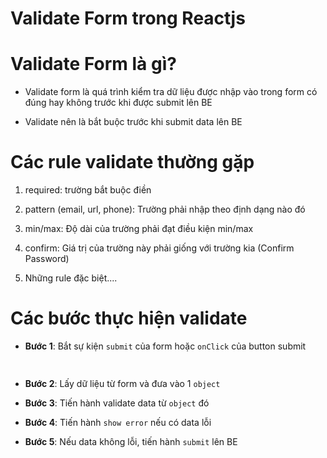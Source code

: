 # Validate Form trong Reactjs

# Validate Form là gì?

- Validate form là quá trình kiểm tra dữ liệu được nhập vào trong form có đúng hay không trước khi được submit lên BE

- Validate nên là bắt buộc trước khi submit data lên BE

# Các rule validate thường gặp

1. required: trường bắt buộc điền

2. pattern (email, url, phone): Trường phải nhập theo định dạng nào đó

3. min/max: Độ dài của trường phải đạt điều kiện min/max

4. confirm: Giá trị của trường này phải giống với trường kia (Confirm Password)

5. Những rule đặc biệt....

# Các bước thực hiện validate

- **Bước 1**: Bắt sự kiện `submit` của form hoặc `onClick` của button submit

```javascript
    
```

- **Bước 2**: Lấy dữ liệu từ form và đưa vào 1 `object`

- **Bước 3**: Tiến hành validate data từ `object` đó

- **Bước 4**: Tiến hành `show error` nếu có data lỗi

- **Bước 5**: Nếu data không lỗi, tiến hành `submit` lên BE